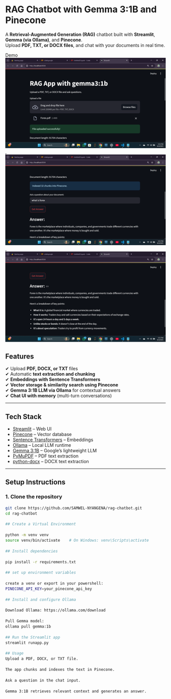 #  RAG Chatbot with Gemma 3:1B and Pinecone

A **Retrieval-Augmented Generation (RAG)** chatbot built with **Streamlit**, **Gemma (via Ollama)**, and **Pinecone**.  
Upload **PDF, TXT, or DOCX files**, and chat with your documents in real time.


Demo
![alt text](<Screenshot 2025-08-04 172456.png>),![alt text](<Screenshot 2025-08-04 172524.png>),![alt text](<Screenshot 2025-08-04 172543.png>)

##  Features
✔ Upload **PDF, DOCX, or TXT** files  
✔ Automatic **text extraction and chunking**  
✔ **Embeddings with Sentence Transformers**  
✔ **Vector storage & similarity search using Pinecone**  
✔ **Gemma 3:1B LLM via Ollama** for contextual answers  
✔ **Chat UI with memory** (multi-turn conversations)  

---

##  Tech Stack
- [Streamlit](https://streamlit.io/) – Web UI
- [Pinecone](https://www.pinecone.io/) – Vector database
- [Sentence Transformers](https://www.sbert.net/) – Embeddings
- [Ollama](https://ollama.com/) – Local LLM runtime
- [Gemma 3:1B](https://ollama.com/library/gemma) – Google’s lightweight LLM
- [PyMuPDF](https://pymupdf.readthedocs.io/) – PDF text extraction
- [python-docx](https://python-docx.readthedocs.io/) – DOCX text extraction



---

##  Setup Instructions

###  1. Clone the repository
```bash
git clone https://github.com/SAMWEL-NYANGENA/rag-chatbot.git
cd rag-chatbot

## Create a Virtual Environment

python -m venv venv
source venv/bin/activate    # On Windows: venv\Scripts\activate

## Install dependencies

pip install -r requirements.txt

## set up environment variables

create a venv or export in your powershell:
PINECONE_API_KEY=your_pinecone_api_key

## Install and configure Ollama

Download Ollama: https://ollama.com/download

Pull Gemma model:
ollama pull gemma:1b

## Run the Streamlit app
streamlit runapp.py

## Usage
Upload a PDF, DOCX, or TXT file.

The app chunks and indexes the text in Pinecone.

Ask a question in the chat input.

Gemma 3:1B retrieves relevant context and generates an answer.






